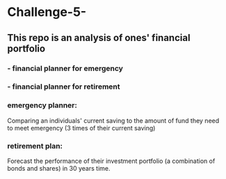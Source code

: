 # Challenge-5-
## This repo is an analysis of ones' financial portfolio 
### - financial planner for emergency 
### - financial planner for retirement 

### emergency planner: 
Comparing an individuals' current saving to the amount of fund they need to meet emergency (3 times of their current saving)

### retirement plan: 
Forecast the performance of their investment portfolio (a combination of bonds and shares) in 30 years time. 
